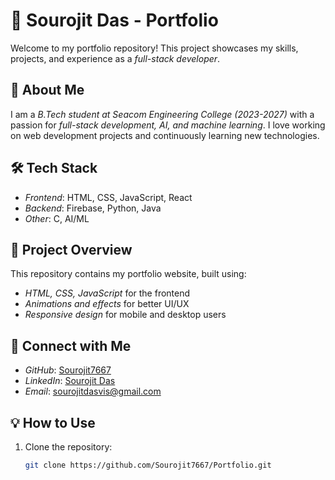# 🌟 Sourojit Das - Portfolio  

Welcome to my portfolio repository! This project showcases my skills, projects, and experience as a *full-stack developer*.  

## 🚀 About Me  

I am a *B.Tech student at Seacom Engineering College (2023-2027)* with a passion for *full-stack development, AI, and machine learning*. I love working on web development projects and continuously learning new technologies.  

## 🛠 Tech Stack  

- *Frontend*: HTML, CSS, JavaScript, React  
- *Backend*: Firebase, Python, Java  
- *Other*: C, AI/ML  

## 📂 Project Overview  

This repository contains my portfolio website, built using:  
- *HTML, CSS, JavaScript* for the frontend  
- *Animations and effects* for better UI/UX  
- *Responsive design* for mobile and desktop users  

## 🔗 Connect with Me  

- *GitHub*: [Sourojit7667](https://github.com/Sourojit7667)  
- *LinkedIn*: [Sourojit Das](https://www.linkedin.com/in/sourojit-das-2b72b3237)  
- *Email*: [sourojitdasvis@gmail.com](mailto:sourojitdasvis@gmail.com)  

## 💡 How to Use  

1. Clone the repository:  
   ```sh
   git clone https://github.com/Sourojit7667/Portfolio.git